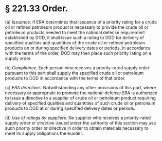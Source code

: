 # § 221.33   Order.

(a) *Issuance.* If ERA determines that issuance of a priority rating for a crude oil or refined petroleum product is necessary to provide the crude oil or petroleum products needed to meet the national defense requirement established by DOD, it shall issue such a rating to DOD for delivery of specified qualities and quantities of the crude oil or refined petroleum products on or during specified delivery dates or periods. In accordance with the terms of the order, DOD may then place such priority rating on a supply order. 


(b) *Compliance.* Each person who receives a priority-rated supply order pursuant to this part shall supply the specified crude oil or petroleum products to DOD in accordance with the terms of that order.


(c) *ERA directives.* Notwithstanding any other provisions of this part, where necessary or appropriate to promote the national defense ERA is authorized to issue a directive to a supplier of crude oil or petroleum product requiring delivery of specified qualities and quantities of such crude oil or petroleum products to DOD at or during specified delivery dates or periods.


(d) *Use of ratings by suppliers.* No supplier who receives a priority-rated supply order or directive issued under the authority of this section may use such priority order or directive in order to obtain materials necessary to meet its supply obligations thereunder.




